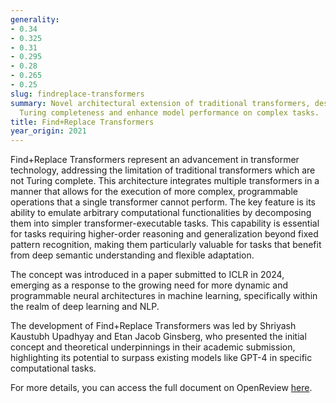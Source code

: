```yaml
---
generality:
- 0.34
- 0.325
- 0.31
- 0.295
- 0.28
- 0.265
- 0.25
slug: findreplace-transformers
summary: Novel architectural extension of traditional transformers, designed to achieve
  Turing completeness and enhance model performance on complex tasks.
title: Find+Replace Transformers
year_origin: 2021
---
```


Find+Replace Transformers represent an advancement in transformer technology, addressing the limitation of traditional transformers which are not Turing complete. This architecture integrates multiple transformers in a manner that allows for the execution of more complex, programmable operations that a single transformer cannot perform. The key feature is its ability to emulate arbitrary computational functionalities by decomposing them into simpler transformer-executable tasks. This capability is essential for tasks requiring higher-order reasoning and generalization beyond fixed pattern recognition, making them particularly valuable for tasks that benefit from deep semantic understanding and flexible adaptation.

The concept was introduced in a paper submitted to ICLR in 2024, emerging as a response to the growing need for more dynamic and programmable neural architectures in machine learning, specifically within the realm of deep learning and NLP.

The development of Find+Replace Transformers was led by Shriyash Kaustubh Upadhyay and Etan Jacob Ginsberg, who presented the initial concept and theoretical underpinnings in their academic submission, highlighting its potential to surpass existing models like GPT-4 in specific computational tasks.

For more details, you can access the full document on OpenReview [here](https://openreview.net/forum?id=MGWsPGogLH&trk=public_post_comment-text).